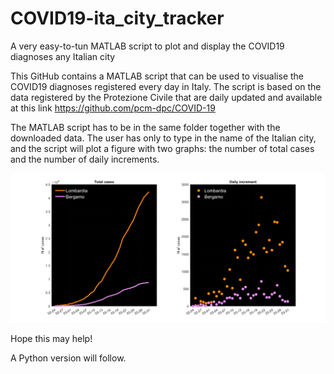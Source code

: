 # COVID19-ita_city_tracker
A very easy-to-tun MATLAB script to plot and display the COVID19 diagnoses any Italian city

This GitHub contains a MATLAB script that can be used to visualise the COVID19 diagnoses registered every day in Italy.
The script is based on the data registered by the Protezione Civile that are daily updated and available at this link https://github.com/pcm-dpc/COVID-19

The MATLAB script has to be in the same folder together with the downloaded data. 
The user has only to type in the name of the Italian city, and the script will plot a figure with two graphs: the number of total cases and the number of daily increments. 

![](images/Bergamo.png) 

Hope this may help! 



A Python version will follow.
